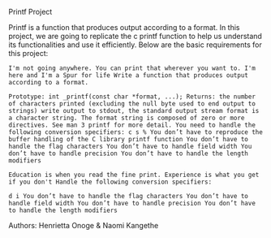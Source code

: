 Printf Project

Printf is a function that produces output according to a format. In this project, we are going to replicate the c printf function to help us understand its functionalities and use it efficiently. Below are the basic requirements for this project:

    I'm not going anywhere. You can print that wherever you want to. I'm here and I'm a Spur for life Write a function that produces output according to a format.

    Prototype: int _printf(const char *format, ...); Returns: the number of characters printed (excluding the null byte used to end output to strings) write output to stdout, the standard output stream format is a character string. The format string is composed of zero or more directives. See man 3 printf for more detail. You need to handle the following conversion specifiers: c s % You don’t have to reproduce the buffer handling of the C library printf function You don’t have to handle the flag characters You don’t have to handle field width You don’t have to handle precision You don’t have to handle the length modifiers

    Education is when you read the fine print. Experience is what you get if you don't Handle the following conversion specifiers:

    d i You don’t have to handle the flag characters You don’t have to handle field width You don’t have to handle precision You don’t have to handle the length modifiers

Authors: Henrietta Onoge & Naomi Kangethe

